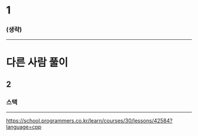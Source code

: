 # 1

### (생략)

----------------------------
# 다른 사람 풀이
## 2
### 스택


----------------------------

https://school.programmers.co.kr/learn/courses/30/lessons/42584?language=cpp